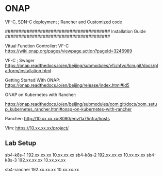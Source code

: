 # ONAP
VF-C, SDN-C deployment ;  Rancher and Customized code

#######################################
Installation Guide
#######################################

Vitual Function Controller: VF-C
https://wiki.onap.org/pages/viewpage.action?pageId=3246989


VF-C ; Swager
https://onap.readthedocs.io/en/beijing/submodules/vfc/nfvo/lcm.git/docs/platform/installation.html


Getting Started With ONAP:
https://onap.readthedocs.io/en/beijing/release/index.html#id5

ONAP on Kubernetes with Rancher:

https://onap.readthedocs.io/en/beijing/submodules/oom.git/docs/oom_setup_kubernetes_rancher.html#onap-on-kubernetes-with-rancher




Rancher:
http://10.xx.xx.xx:8080/env/1a7/infra/hosts

VIm:
https://10.xx.xx.xx/project/




Lab Setup
---------------------------------------------------------------------
sb4-k8s-1   192.xx.xx.xx   10.xx.xx.xx
sb4-k8s-2   192.xx.xx.xx    10.xx.xx.xx
sb4-k8s-3   192.xx.xx.xx   10.xx.xx.xx

sb4-rancher 192.xx.xx.xx   10.xx.xx.xx
